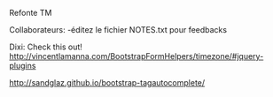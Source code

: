 Refonte TM

Collaborateurs:
-éditez le fichier NOTES.txt pour feedbacks

Dixi:
Check this out!
http://vincentlamanna.com/BootstrapFormHelpers/timezone/#jquery-plugins 

http://sandglaz.github.io/bootstrap-tagautocomplete/
